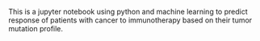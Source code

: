 This is a jupyter notebook using python and machine learning to predict response of patients with cancer to immunotherapy based on their tumor mutation profile.
